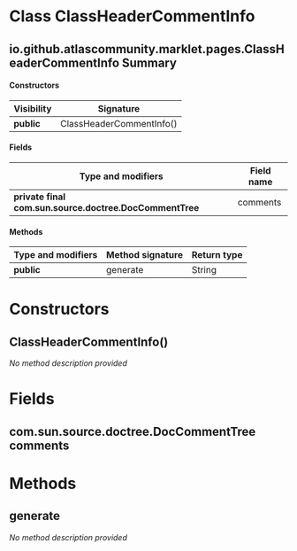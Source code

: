 Class ClassHeaderCommentInfo
============================


io.github.atlascommunity.marklet.pages.ClassHeaderCommentInfo Summary
-------
#### Constructors
| Visibility | Signature                |
| ---------- | ------------------------ |
| **public** | ClassHeaderCommentInfo() |
#### Fields
| Type and modifiers                                      | Field name |
| ------------------------------------------------------- | ---------- |
| **private final com.sun.source.doctree.DocCommentTree** | comments   |
#### Methods
| Type and modifiers | Method signature | Return type |
| ------------------ | ---------------- | ----------- |
| **public**         | generate         | String      |

Constructors
============
ClassHeaderCommentInfo()
------------------------
*No method description provided*



Fields
======
com.sun.source.doctree.DocCommentTree comments
----------------------------------------------


Methods
=======
generate
--------
*No method description provided*



